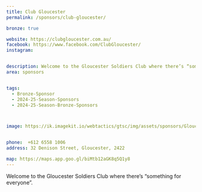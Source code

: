 ```yaml
---
title: Club Gloucester
permalink: /sponsors/club-gloucester/

bronze: true

website: https://clubgloucester.com.au/
facebook: https://www.facebook.com/ClubGloucester/
instagram: 


description: Welcome to the Gloucester Soldiers Club where there’s “something for everyone”.
area: sponsors


tags:
  - Bronze-Sponsor
  - 2024-25-Season-Sponsors
  - 2024-25-Season-Bronze-Sponsors



image: https://ik.imagekit.io/webtactics/gtsc/img/assets/sponsors/Gloucester-Soldiers-Club-400x400.jpg


phone: 	+612 6558 1006
address: 32 Denison Street, Gloucester, 2422

map: https://maps.app.goo.gl/biMtb12aGK8q5Q1y8
---
```




Welcome to the Gloucester Soldiers Club where there’s “something for everyone”.